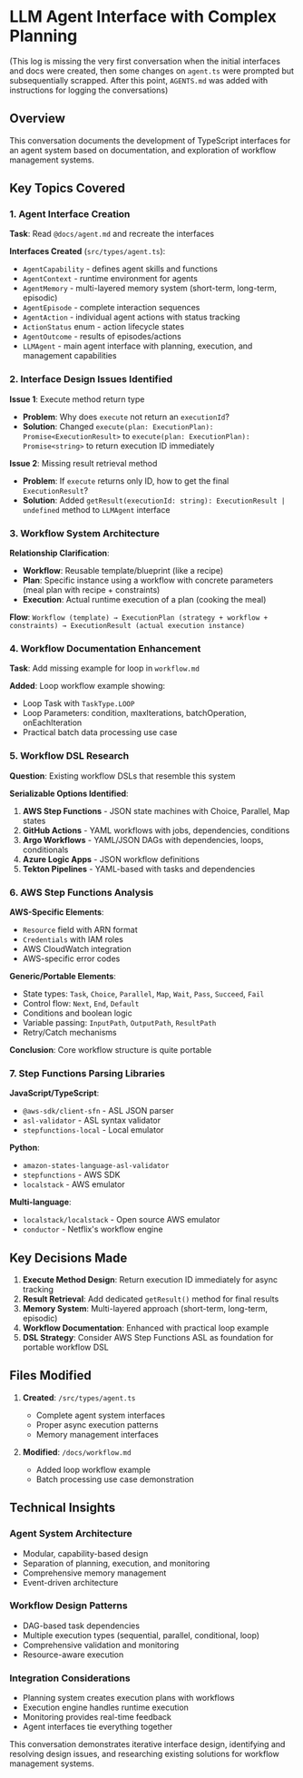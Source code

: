 
# LLM Agent Interface with Complex Planning

(This log is missing the very first conversation when the initial interfaces and docs were created, then some changes on `agent.ts` were prompted but subsequentially scrapped. After this point, `AGENTS.md` was added with instructions for logging the conversations)

## Overview
This conversation documents the development of TypeScript interfaces for an agent system based on documentation, and exploration of workflow management systems.

## Key Topics Covered

### 1. Agent Interface Creation

**Task**: Read `@docs/agent.md` and recreate the interfaces

**Interfaces Created** (`src/types/agent.ts`):
- `AgentCapability` - defines agent skills and functions
- `AgentContext` - runtime environment for agents  
- `AgentMemory` - multi-layered memory system (short-term, long-term, episodic)
- `AgentEpisode` - complete interaction sequences
- `AgentAction` - individual agent actions with status tracking
- `ActionStatus` enum - action lifecycle states
- `AgentOutcome` - results of episodes/actions
- `LLMAgent` - main agent interface with planning, execution, and management capabilities

### 2. Interface Design Issues Identified

**Issue 1**: Execute method return type
- **Problem**: Why does `execute` not return an `executionId`?
- **Solution**: Changed `execute(plan: ExecutionPlan): Promise<ExecutionResult>` to `execute(plan: ExecutionPlan): Promise<string>` to return execution ID immediately

**Issue 2**: Missing result retrieval method
- **Problem**: If `execute` returns only ID, how to get the final `ExecutionResult`?
- **Solution**: Added `getResult(executionId: string): ExecutionResult | undefined` method to `LLMAgent` interface

### 3. Workflow System Architecture

**Relationship Clarification**:
- **Workflow**: Reusable template/blueprint (like a recipe)
- **Plan**: Specific instance using a workflow with concrete parameters (meal plan with recipe + constraints)
- **Execution**: Actual runtime execution of a plan (cooking the meal)

**Flow**: `Workflow (template) → ExecutionPlan (strategy + workflow + constraints) → ExecutionResult (actual execution instance)`

### 4. Workflow Documentation Enhancement

**Task**: Add missing example for loop in `workflow.md`

**Added**: Loop workflow example showing:
- Loop Task with `TaskType.LOOP`
- Loop Parameters: condition, maxIterations, batchOperation, onEachIteration
- Practical batch data processing use case

### 5. Workflow DSL Research

**Question**: Existing workflow DSLs that resemble this system

**Serializable Options Identified**:
1. **AWS Step Functions** - JSON state machines with Choice, Parallel, Map states
2. **GitHub Actions** - YAML workflows with jobs, dependencies, conditions  
3. **Argo Workflows** - YAML/JSON DAGs with dependencies, loops, conditionals
4. **Azure Logic Apps** - JSON workflow definitions
5. **Tekton Pipelines** - YAML-based with tasks and dependencies

### 6. AWS Step Functions Analysis

**AWS-Specific Elements**:
- `Resource` field with ARN format
- `Credentials` with IAM roles
- AWS CloudWatch integration
- AWS-specific error codes

**Generic/Portable Elements**:
- State types: `Task`, `Choice`, `Parallel`, `Map`, `Wait`, `Pass`, `Succeed`, `Fail`
- Control flow: `Next`, `End`, `Default`
- Conditions and boolean logic
- Variable passing: `InputPath`, `OutputPath`, `ResultPath`
- Retry/Catch mechanisms

**Conclusion**: Core workflow structure is quite portable

### 7. Step Functions Parsing Libraries

**JavaScript/TypeScript**:
- `@aws-sdk/client-sfn` - ASL JSON parser
- `asl-validator` - ASL syntax validator
- `stepfunctions-local` - Local emulator

**Python**:
- `amazon-states-language-asl-validator`
- `stepfunctions` - AWS SDK
- `localstack` - AWS emulator

**Multi-language**:
- `localstack/localstack` - Open source AWS emulator
- `conductor` - Netflix's workflow engine

## Key Decisions Made

1. **Execute Method Design**: Return execution ID immediately for async tracking
2. **Result Retrieval**: Add dedicated `getResult()` method for final results
3. **Memory System**: Multi-layered approach (short-term, long-term, episodic)
4. **Workflow Documentation**: Enhanced with practical loop example
5. **DSL Strategy**: Consider AWS Step Functions ASL as foundation for portable workflow DSL

## Files Modified

1. **Created**: `/src/types/agent.ts`
   - Complete agent system interfaces
   - Proper async execution patterns
   - Memory management interfaces

2. **Modified**: `/docs/workflow.md`
   - Added loop workflow example
   - Batch processing use case demonstration

## Technical Insights

### Agent System Architecture
- Modular, capability-based design
- Separation of planning, execution, and monitoring
- Comprehensive memory management
- Event-driven architecture

### Workflow Design Patterns
- DAG-based task dependencies  
- Multiple execution types (sequential, parallel, conditional, loop)
- Comprehensive validation and monitoring
- Resource-aware execution

### Integration Considerations
- Planning system creates execution plans with workflows
- Execution engine handles runtime execution
- Monitoring provides real-time feedback
- Agent interfaces tie everything together

This conversation demonstrates iterative interface design, identifying and resolving design issues, and researching existing solutions for workflow management systems.